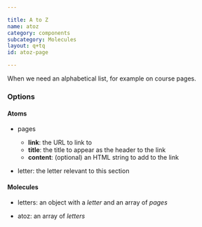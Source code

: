 ```yaml
---

title: A to Z
name: atoz
category: components
subcategory: Molecules
layout: q+tq
id: atoz-page

---
```


When we need an alphabetical list, for example on course pages.

<script>
component("atoz", { "letters": [
  {
    "letter": "A",
    "pages": [
      { "link": "#", "title": "Accounting, Business Finance and Management", "content": "<ul><li>BSc</li><li>3 years</li><li>Single Subject</li><li>NN42</li></ul>"},
      { "link": "#", "title": "Accounting, Business Finance and Management (with a year in industry)", "content": "<ul><li>BSc</li><li>4 years</li><li>Single Subject</li><li>NN4F</li></ul>"},
      { "link": "#", "title": "Applied Social Science", "content": "<ul><li>BA</li><li>3 years</li><li>Single Subject</li><li>L431</li></ul>"},
      { "link": "#", "title": "Applied Social Science (Children and Young People)", "content": "<ul><li>BA</li><li>3 years</li><li>Single Subject</li><li>L432</li></ul>"}
    ]
  },
  {
    "letter": "B",
    "pages": [
      { "link": "#", "title": "Bioarchaeology", "content": "<ul><li>BSc</li><li>3 years</li><li>Single Subject</li><li>V403</li></ul>"},
      { "link": "#", "title": "Biochemistry", "content": "<ul><li>BSc</li><li>4 years</li><li>Combined</li><li>C700</li></ul>"},
      { "link": "#", "title": "Biochemistry", "content": "<ul><li>MBiochem</li><li>4 years</li><li>Combined</li><li>C706</li></ul>"}
    ]
  },
  {
    "letter": "C",
    "pages": [
      { "link": "#", "title": "Chemistry", "content": "<ul><li>MChem</li><li>4 years</li><li>Single Subject</li><li>F103</li></ul>"},
      { "link": "#", "title": "Chemistry", "content": "<ul><li>BSc</li><li>3 years</li><li>Single Subject</li><li>F100</li></ul>"},
      { "link": "#", "title": "Chemistry (with a year abroad)", "content": "<ul><li>MChem</li><li>4 years</li><li>Single Subject</li><li>F101</li></ul>"},
      { "link": "#", "title": "Chemistry (with a year in industry)", "content": "<ul><li>MChem</li><li>4 years</li><li>Single Subject</li><li>F102</li></ul>"},
      { "link": "#", "title": "Chemistry, Biological &amp; Medicinal Chemistry", "content": "<ul><li>BSc</li><li>3 years</li><li>Single Subject</li><li>F152</li></ul>"},
      { "link": "#", "title": "Chemistry, Biological &amp; Medicinal Chemistry", "content": "<ul><li>MChem</li><li>4 years</li><li>Single Subject</li><li>F155</li></ul>"}
    ]
  }
]});
</script>

### Options

#### Atoms

* pages
  * **link**: the URL to link to
  * **title**: the title to appear as the header to the link
  * **content**: (optional) an HTML string to add to the link

* letter: the letter relevant to this section

#### Molecules

* letters: an object with a _letter_ and an array of _pages_

* atoz: an array of _letters_